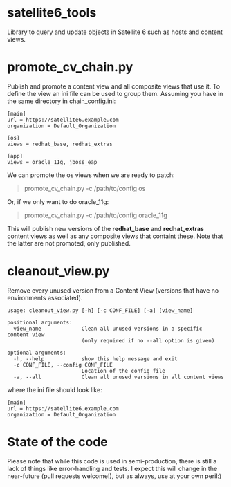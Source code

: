 # satellite6_tools

Library to query and update objects in Satellite 6 such as hosts and content views.

# promote_cv_chain.py

Publish and promote a content view and all composite views that use it. To define the view an ini file can be used to group them.
Assuming you have in the same directory in chain_config.ini:

```
[main]
url = https://satellite6.example.com
organization = Default_Organization

[os]
views = redhat_base, redhat_extras

[app]
views = oracle_11g, jboss_eap
```
  
We can promote the os views when we are ready to patch:

> promote_cv_chain.py -c /path/to/config os

Or, if we only want to do oracle_11g:

> promote_cv_chain.py -c /path/to/config oracle_11g
  
This will publish new versions of the **redhat_base** and **redhat_extras** content views as well as any composite views that containt these. Note that the latter are not promoted, only published.

# cleanout_view.py

Remove every unused version from a Content View (versions that have no environments associated).

```
usage: cleanout_view.py [-h] [-c CONF_FILE] [-a] [view_name]

positional arguments:
  view_name             Clean all unused versions in a specific content view
                        (only required if no --all option is given)

optional arguments:
  -h, --help            show this help message and exit
  -c CONF_FILE, --config CONF_FILE
                        Location of the config file
  -a, --all             Clean all unused versions in all content views
```

where the ini file should look like:
```
[main]
url = https://satellite6.example.com
organization = Default_Organization
```

# State of the code

Please note that while this code is used in semi-production, there is still a lack of things like error-handling and
tests. I expect this will change in the near-future (pull requests welcome!), but as always, use at your own peril:)
